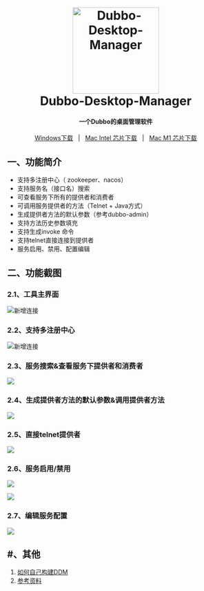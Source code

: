 <h1 align="center">
  <img src="./build/icons/icon.png" alt="Dubbo-Desktop-Manager" width="200">
  <br>Dubbo-Desktop-Manager<br>
</h1>
 <h4 align="center">一个Dubbo的桌面管理软件</h4>

<p align="center">
  <a href="https://github.com/qiaolin-li/dubbo-desktop-manager/releases">Windows下载</a>
  &nbsp;&nbsp;|&nbsp;&nbsp;
  <a href="https://github.com/qiaolin-li/dubbo-desktop-manager/releases">Mac Intel 芯片下载</a>
    &nbsp;&nbsp;|&nbsp;&nbsp;
  <a href="https://github.com/qiaolin-li/dubbo-desktop-manager/releases">Mac M1 芯片下载</a>
</p>

## 一、功能简介
- 支持多注册中心（ zookeeper、nacos）
- 支持服务名（接口名）搜索
- 可查看服务下所有的提供者和消费者
- 可调用服务提供者的方法（Telnet + Java方式）
- 生成提供者方法的默认参数（参考dubbo-admin）
- 支持方法历史参数填充
- 支持生成invoke 命令
- 支持telnet直接连接到提供者
- 服务启用、禁用、配置编辑



## 二、功能截图

### 2.1、工具主界面

![新增连接](./docs/images/mainPage.png)

### 2.2、支持多注册中心

![新增连接](./docs/images/newConnectPage.png)

### 2.3、服务搜索&查看服务下提供者和消费者
![](./docs/images/servicePage.png)


### 2.4、生成提供者方法的默认参数&调用提供者方法
![](./docs/images/dubboInvokePage.png)


### 2.5、直接telnet提供者
![](./docs/images/dubboTelnetPage.png)

###  2.6、服务启用/禁用

![](./docs/images/serviceEnable.png)

![](./docs/images/serviceDisable.png)

### 2.7、编辑服务配置

![](./docs/images/editConfigurationPage.png)



## #、其他

1. [如何自己构建DDM](./docs/build.md)
2. [参考资料](./docs/reference.md)


